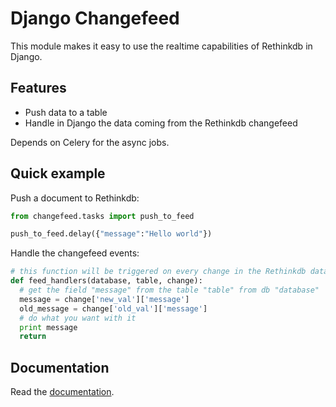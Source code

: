 Django Changefeed
=================

This module makes it easy to use the realtime capabilities of Rethinkdb in Django.

Features
--------

- Push data to a table
- Handle in Django the data coming from the Rethinkdb changefeed

Depends on Celery for the async jobs.

Quick example
-------------

Push a document to Rethinkdb:

  ```python
from changefeed.tasks import push_to_feed

push_to_feed.delay({"message":"Hello world"})
  ```
Handle the changefeed events:
  
  ```python
# this function will be triggered on every change in the Rethinkdb data
def feed_handlers(database, table, change):
	# get the field "message" from the table "table" from db "database"
	message = change['new_val']['message']
	old_message = change['old_val']['message']
	# do what you want with it
	print message
	return
  ```

Documentation
-------------

Read the [documentation](http://django-changefeed.readthedocs.io/en/latest/).